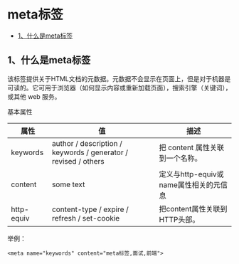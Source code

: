 # meta标签
<!-- toc -->

- [1、什么是meta标签](#1、什么是meta标签)

<!-- tocstop -->

## 1、**什么是meta标签**
该标签提供关于HTML文档的元数据。元数据不会显示在页面上，但是对于机器是可读的。它可用于浏览器（如何显示内容或重新加载页面），搜索引擎（关键词），或其他 web 服务。

基本属性

| 属性 | 值 | 描述 |
| ------ | ------ | ------ |
| keywords | author / description / keywords / generator / revised / others | 把 content 属性关联到一个名称。 |
| content | some text | 定义与http-equiv或name属性相关的元信息 |
| http-equiv | content-type / expire / refresh / set-cookie | 把content属性关联到HTTP头部。 |

举例：
```
<meta name="keywords" content="meta标签,面试,前端">
```

